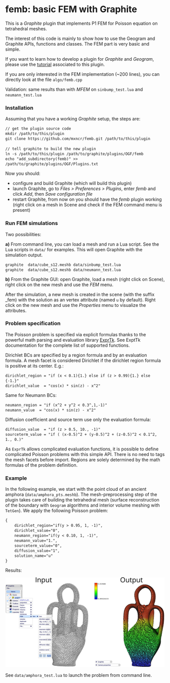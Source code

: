 # femb: basic FEM with Graphite

This is a *Graphite* plugin that implements P1 FEM for Poisson equation on tetrahedral meshes.

The interest of this code is mainly to show how to use the Geogram and Graphite
APIs, functions and classes. The FEM part is very basic and simple.

If you want to learn how to develop a plugin for *Graphite* and *Geogram*, please use the
[tutorial](docs/tutorial.md) associated to this plugin.

If you are only interested in the FEM implementation (~200 lines), you can directly look 
at the file `algo/femb.cpp`

Validation: same results than with *MFEM* on `sinbump_test.lua` and `neumann_test.lua`

### Installation

Assuming that you have a working *Graphite* setup, the steps are:

    // get the plugin source code
    mkdir /path/to/this/plugin
    git clone https://github.com/mxncr/femb.git /path/to/this/plugin

    // tell graphite to build the new plugin
    ln -s /path/to/this/plugin /path/to/graphite/plugins/OGF/femb
    echo "add_subdirectory(femb)" >> /path/to/graphite/plugins/OGF/Plugins.txt

Now you should:
- configure and build Graphite (which will build this plugin)
- launch Graphite, go to *Files > Preferences > Plugins*, enter *femb* and click *Add*, then *Save configuration file*
- restart Graphite, from now on you should have the *femb* plugin working (right click on a mesh in Scene and check if the FEM command menu is present)

### Run FEM simulations

Two possibilities:

**a)** From command line, you can load a mesh and run a Lua script. See the Lua scripts in `data/` for examples. This will open Graphite with the simulation output.

    graphite  data/cube_s12.meshb data/sinbump_test.lua 
    graphite  data/cube_s12.meshb data/neumann_test.lua 

**b)** From the Graphite GUI: open Graphite, load a mesh (right click on Scene), right click on the new mesh
and use the *FEM* menu.

After the simulation, a new mesh is created in the scene (with the suffix \_fem) with the solution as an vertex attribute (named `u` by default). Right click
on the new mesh and use the *Properties* menu to visualize the attributes.

### Problem specification

The Poisson problem is specified via explicit formulas thanks to the powerful math parsing and
evaluation library [ExprTk](https://github.com/ArashPartow/exprtk). See ExptTk documentation for
the complete list of supported functions.

Dirichlet BCs are specified by a region formula and by an evaluation formula. A mesh facet is considered Dirichlet if the 
dirichlet region formula is positive at its center. E.g.:

    dirichlet_region = "if (x < 0.1){1.} else if (z > 0.99){1.} else {-1.}"
    dirichlet_value  = "cos(x) * sin(z) - x^2"

Same for Neumann BCs:

    neumann_region = "if (x^2 + y^2 < 0.3^,1,-1)"
    neumann_value  = "cos(x) * sin(z) - x^2"

Diffusion coefficient and source term use only the evaluation formula:

    diffusion_value  = "if (z > 0.5, 10., -1)"
    sourceterm_value = "if ( (x-0.5)^2 + (y-0.5)^2 + (z-0.5)^2 < 0.1^2, 1., 0.)"

As `ExprTk` allows complicated evaluation functions, it is possible to define
complicated Poisson problems with this simple API.  There is no need to tags the
mesh facets before import. Regions are solely determined by the math formulas of the
problem definition.

### Example

In the following example, we start with the point cloud of an ancient amphora (`data/amphora_pts.meshb`).
The mesh-preprocessing step of the plugin takes care of building the tetrahedral mesh (surface reconstruction
of the boundary with `Geogram` algorithms and interior volume meshing with `TetGen`).  We apply the following Poisson problem:

    {
        dirichlet_region="if(y > 0.95, 1, -1)", 
        dirichlet_value="0", 
        neumann_region="if(y < 0.10, 1, -1)",
        neumann_value="1.", 
        sourceterm_value="0", 
        diffusion_value="1", 
        solution_name="u"
    }

Results:

[<img src="docs/img/amphora_both.png">](docs/img/amphora_both.png)

See `data/amphora_test.lua` to launch the problem from command line.



